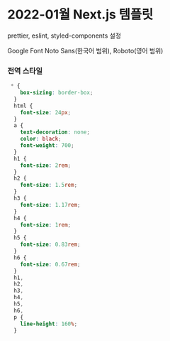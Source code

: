 # 2022-01월 Next.js 템플릿

prettier, eslint, styled-components 설정

Google Font Noto Sans(한국어 범위), Roboto(영어 범위) 


### 전역 스타일

```css
 * {
    box-sizing: border-box;
  }
  html {
    font-size: 24px;
  }
  a {
    text-decoration: none;
    color: black;
    font-weight: 700;
  }
  h1 {
    font-size: 2rem;
  }
  h2 {
    font-size: 1.5rem;
  }
  h3 {
    font-size: 1.17rem;
  }
  h4 {
    font-size: 1rem;
  }
  h5 {
    font-size: 0.83rem;
  }
  h6 {
    font-size: 0.67rem;
  }
  h1,
  h2,
  h3,
  h4,
  h5,
  h6,
  p {
    line-height: 160%;
  }
```
